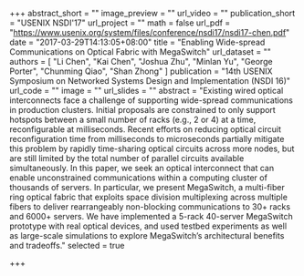 +++
abstract_short = ""
image_preview = ""
url_video = ""
publication_short = "USENIX NSDI'17"
url_project = ""
math = false
url_pdf = "https://www.usenix.org/system/files/conference/nsdi17/nsdi17-chen.pdf"
date = "2017-03-29T14:13:05+08:00"
title = "Enabling Wide-spread Communications on Optical Fabric with MegaSwitch"
url_dataset = ""
authors = [
  "Li Chen", "Kai Chen", "Joshua Zhu", "Minlan Yu", "George Porter", "Chunming Qiao", "Shan Zhong"
]
publication = "14th USENIX Symposium on Networked Systems Design and Implementation (NSDI 16)"
url_code = ""
image = ""
url_slides = ""
abstract = "Existing wired optical interconnects face a challenge of supporting wide-spread communications in production clusters. Initial proposals are constrained to only support hotspots between a small number of racks (e.g., 2 or 4) at a time, reconfigurable at milliseconds. Recent efforts on reducing optical circuit reconfiguration time from milliseconds to microseconds partially mitigate this problem by rapidly time-sharing optical circuits across more nodes, but are still limited by the total number of parallel circuits available simultaneously. In this paper, we seek an optical interconnect that can enable unconstrained communications within a computing cluster of thousands of servers. In particular, we present MegaSwitch, a multi-fiber ring optical fabric that exploits space division multiplexing across multiple fibers to deliver rearrangeably non-blocking communications to 30+ racks and 6000+ servers. We have implemented a 5-rack 40-server MegaSwitch prototype with real optical devices, and used testbed experiments as well as large-scale simulations to explore MegaSwitch’s architectural benefits and tradeoffs."
selected = true

+++
